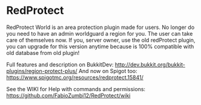 # RedProtect
RedProtect World is an area protection plugin made for users. No longer do you need to have an admin worldguard a region for you. The user can take care of themselves now.
If you, server owner, use the old redProtect plugin, you can upgrade for this version anytime because is 100% compatible with old database from old plugin!

Full features and description on BukkitDev: http://dev.bukkit.org/bukkit-plugins/region-protect-plus/
And now on Spigot too: https://www.spigotmc.org/resources/redprotect.15841/

See the WIKI for Help with commands and permissions: https://github.com/FabioZumbi12/RedProtect/wiki
